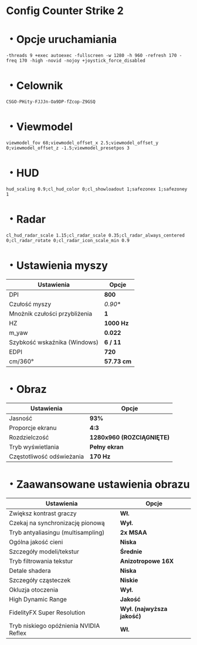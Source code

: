 #  Config Counter Strike 2
# ・Opcje uruchamiania
`-threads 9 +exec autoexec -fullscreen -w 1280 -h 960 -refresh 170 -freq 170 -high -novid -nojoy +joystick_force_disabled`

# ・Celownik
`CSGO-PHity-FJJJn-Oa9DP-fZcop-Z9GSQ`

# ・Viewmodel
`viewmodel_fov 68;viewmodel_offset_x 2.5;viewmodel_offset_y 0;viewmodel_offset_z -1.5;viewmodel_presetpos 3`

# ・HUD
`hud_scaling 0.9;cl_hud_color 0;cl_showloadout 1;safezonex 1;safezoney 1`

# ・Radar
`cl_hud_radar_scale 1.15;cl_radar_scale 0.35;cl_radar_always_centered 0;cl_radar_rotate 0;cl_radar_icon_scale_min 0.9`

# ・Ustawienia myszy
| Ustawienia                                    | Opcje                 |
|-----------------------------------------------|-----------------------|
| DPI                                           | **800**               |
| Czułość myszy                                 | *0.90**               |
| Mnożnik czułości przybliżenia                 | **1**                 |
| HZ                                            | **1000 Hz**           |
| m_yaw                                         | **0.022**             |
| Szybkość wskaźnika (Windows)                  | **6 / 11**            |
| EDPI                                          | **720**               |
| cm/360°                                       | **57.73 cm**          |

# ・Obraz
| Ustawienia                                    | Opcje                 |
|-----------------------------------------------|-----------------------|
| Jasność                                       | **93%**               |
| Proporcje ekranu                              | **4:3**               |
| Rozdzielczość                                 | **1280x960 (ROZCIĄGNIĘTE)**|
| Tryb wyświetlania                             | **Pełny ekran**       |
| Częstotliwość odświeżania                     | **170 Hz**            |

# ・Zaawansowane ustawienia obrazu
| Ustawienia                                    | Opcje                 |
|-----------------------------------------------|-----------------------|
| Zwiększ kontrast graczy                       | **Wł.**               |
| Czekaj na synchronizację pionową              | **Wył.**              |
| Tryb antyaliasingu (multisampling)            | **2x MSAA**           |
| Ogólna jakość cieni                           | **Niska**             |
| Szczegóły modeli/tekstur                      | **Średnie**           |
| Tryb filtrowania tekstur                      | **Anizotropowe 16X**  |
| Detale shadera                                | **Niska**             |
| Szczegóły cząsteczek                          | **Niskie**            |
| Okluzja otoczenia                             | **Wył.**              |
| High Dynamic Range                            | **Jakość**            |
| FidelityFX Super Resolution              | **Wył. (najwyższa jakość)**|
| Tryb niskiego opóźnienia NVIDIA Reflex        | **Wł.**               |
